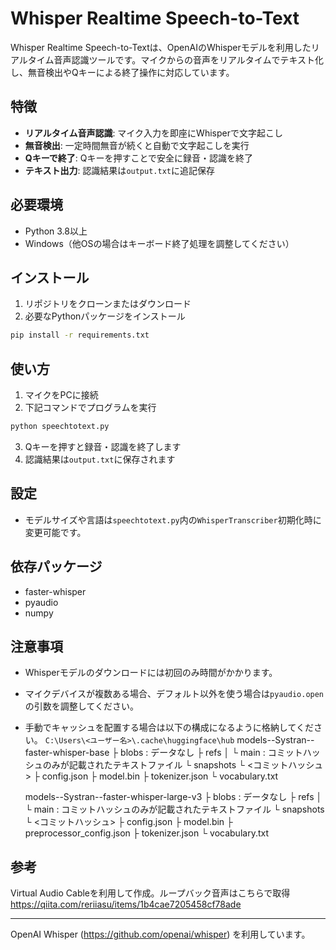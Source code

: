 # Whisper Realtime Speech-to-Text

Whisper Realtime Speech-to-Textは、OpenAIのWhisperモデルを利用したリアルタイム音声認識ツールです。マイクからの音声をリアルタイムでテキスト化し、無音検出やQキーによる終了操作に対応しています。

## 特徴
- **リアルタイム音声認識**: マイク入力を即座にWhisperで文字起こし
- **無音検出**: 一定時間無音が続くと自動で文字起こしを実行
- **Qキーで終了**: Qキーを押すことで安全に録音・認識を終了
- **テキスト出力**: 認識結果は`output.txt`に追記保存

## 必要環境
- Python 3.8以上
- Windows（他OSの場合はキーボード終了処理を調整してください）

## インストール
1. リポジトリをクローンまたはダウンロード
2. 必要なPythonパッケージをインストール

```bash
pip install -r requirements.txt
```

## 使い方
1. マイクをPCに接続
2. 下記コマンドでプログラムを実行

```bash
python speechtotext.py
```

3. Qキーを押すと録音・認識を終了します
4. 認識結果は`output.txt`に保存されます

## 設定
- モデルサイズや言語は`speechtotext.py`内の`WhisperTranscriber`初期化時に変更可能です。

## 依存パッケージ
- faster-whisper
- pyaudio
- numpy

## 注意事項
- Whisperモデルのダウンロードには初回のみ時間がかかります。
- マイクデバイスが複数ある場合、デフォルト以外を使う場合は`pyaudio.open`の引数を調整してください。
- 手動でキャッシュを配置する場合は以下の構成になるように格納してください。
  `C:\Users\<ユーザー名>\.cache\huggingface\hub`
    models--Systran--faster-whisper-base
      ├ blobs : データなし
      ├ refs
      │   └ main : コミットハッシュのみが記載されたテキストファイル
      └ snapshots
          └ <コミットハッシュ>
              ├ config.json
              ├ model.bin
              ├ tokenizer.json
              └ vocabulary.txt

    models--Systran--faster-whisper-large-v3
      ├ blobs : データなし
      ├ refs
      │   └ main : コミットハッシュのみが記載されたテキストファイル
      └ snapshots
          └ <コミットハッシュ>
              ├ config.json
              ├ model.bin
              ├ preprocessor_config.json
              ├ tokenizer.json
              └ vocabulary.txt

## 参考
Virtual Audio Cableを利用して作成。ループバック音声はこちらで取得
https://qiita.com/reriiasu/items/1b4cae7205458cf78ade

---

OpenAI Whisper (https://github.com/openai/whisper) を利用しています。
